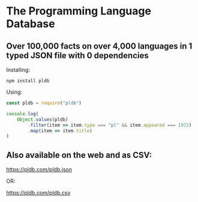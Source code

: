 # The Programming Language Database

## Over 100,000 facts on over 4,000 languages in 1 typed JSON file with 0 dependencies

Installing:

```console
npm install pldb
```

Using:

```js
const pldb = require("pldb")

console.log(
	Object.values(pldb)
		.filter(item => item.type === "pl" && item.appeared === 1972)
		.map(item => item.title)
)
```

## Also available on the web and as CSV:

https://pldb.com/pldb.json

OR:

https://pldb.com/pldb.csv
